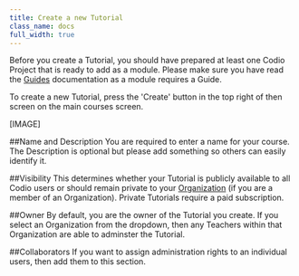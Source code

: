 ```yaml
---
title: Create a new Tutorial
class_name: docs
full_width: true
---
```


Before you create a Tutorial, you should have prepared at least one Codio Project that is ready to add as a module. Please make sure you have read the [Guides](/docs/ide/tools/guides/) documentation as a module requires a Guide.

To create a new Tutorial, press the 'Create' button in the top right of then screen on the main courses screen.

[IMAGE]

##Name and Description
You are required to enter a name for your course. The Description is optional but please add something so others can easily identify it.

##Visibility
This determines whether your Tutorial is publicly available to all Codio users or should remain private to your [Organization](/docs/dashboard/organizations/) (if you are a member of an Organization). Private Tutorials require a paid subscription.

##Owner
By default, you are the owner of the Tutorial you create. If you select an Organization from the dropdown, then any Teachers within that Organization are able to adminster the Tutorial.

##Collaborators
If you want to assign administration rights to an individual users, then add them to this section.

